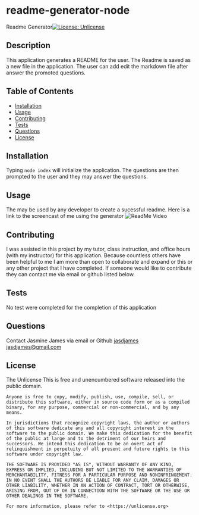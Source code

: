 # readme-generator-node

Readme Generator[![License: Unlicense](https://img.shields.io/badge/license-Unlicense-blue.svg)](http://unlicense.org/)

## Description 
This application generates a README for the user. The Readme is saved as a new file in the application. The user can add edit the markdown file after answer the promoted questions. 

## Table of Contents 

* [Installation](#installation)
* [Usage](#usage)
* [Contributing](#contributing)
* [Tests](#tests)
* [Questions](#questions)
* [License](#license)

## Installation
Typing `node index` will initialize the application. The questions are then prompted to the user and they may answer the questions. 


## Usage 
The may be used by any developer to create a sucessful readme. Here is a link to the screencast of me using the generator ![ReadMe Video](https://screencast-o-matic.com/watch/crniVmRPQ2)




## Contributing
I was assisted in this project by my tutor, class instruction, and office hours (with my instructor) for this application. Because countless others have been helpful to me I am more than open to collaborate and expand or this or any other project that I have completed. If someone would like to contribute they can contact me via email or github listed below. 


## Tests
No test were completed for the completion of this application 

## Questions
Contact Jasmine James via email or Github
[jasdjames](github.com/jasdjames)
jasdjames@gmail.com

## License
The Unlicense
This is free and unencumbered software released into the public domain.

    Anyone is free to copy, modify, publish, use, compile, sell, or
    distribute this software, either in source code form or as a compiled
    binary, for any purpose, commercial or non-commercial, and by any
    means.
    
    In jurisdictions that recognize copyright laws, the author or authors
    of this software dedicate any and all copyright interest in the
    software to the public domain. We make this dedication for the benefit
    of the public at large and to the detriment of our heirs and
    successors. We intend this dedication to be an overt act of
    relinquishment in perpetuity of all present and future rights to this
    software under copyright law.
    
    THE SOFTWARE IS PROVIDED "AS IS", WITHOUT WARRANTY OF ANY KIND,
    EXPRESS OR IMPLIED, INCLUDING BUT NOT LIMITED TO THE WARRANTIES OF
    MERCHANTABILITY, FITNESS FOR A PARTICULAR PURPOSE AND NONINFRINGEMENT.
    IN NO EVENT SHALL THE AUTHORS BE LIABLE FOR ANY CLAIM, DAMAGES OR
    OTHER LIABILITY, WHETHER IN AN ACTION OF CONTRACT, TORT OR OTHERWISE,
    ARISING FROM, OUT OF OR IN CONNECTION WITH THE SOFTWARE OR THE USE OR
    OTHER DEALINGS IN THE SOFTWARE.
    
    For more information, please refer to <https://unlicense.org> 